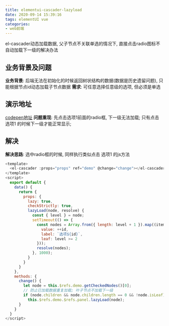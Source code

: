 ```yaml
---
title: elementui-cascader-lazyload
date: 2020-09-14 15:39:16
tags: elementUI vue
categories: 
- web前端
---
```

el-cascader动态加载数据, 父子节点不关联单选的情况下, 直接点击radio图标不自动加载下一级的解决办法

## 业务背景及问题
  **业务背景**: 后端无法在初始化的时候返回树状结构的数据(数据是历史遗留问题), 只能根据节点id动态加载子节点数据
  **需求**: 可任意选择任意级的选项, 但必须是单选
## 演示地址
  [codepen地址](https://codepen.io/honorgo/pen/zYqGLey)
  **问题重现**: 先点击选项1前面的radio框, 下一级无法加载; 只有点击 选项1 的时候下一级才能正常显示;
## 解决
  **解决思路**: 选中radio框的时候, 同样执行类似点击 选项1 的js方法
  ```vue.js
  <template>
    <el-cascader :props="props" ref="demo" @change="change"></el-cascader>
  </template>
  <script>
    export default {
      data() {
        return {
          props: {
            lazy: true,
            checkStrictly: true,
            lazyLoad(node, resolve) {
              const { level } = node;
              setTimeout(() => {
                const nodes = Array.from({ length: level + 1 }).map((item) => ({
                  value: ++id,
                  label: `选项${id}`,
                  leaf: level >= 2
                }));
                resolve(nodes);
              }, 1000);
            }
          }
        }
      },
      methods: {
        change() {
          let node = this.$refs.demo.getCheckedNodes()[0];
          // 防止已加载数据重复加载; 叶子节点不加载下一级
          if (node.children && node.children.length == 0 && !node.isLeaf)
            this.$refs.demo.$refs.panel.lazyLoad(node);
        }
      }
    }
  </script>
  ```